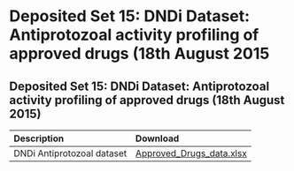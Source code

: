 # Deposited Set 15: DNDi Dataset: Antiprotozoal activity profiling of approved drugs \(18th August 2015

## Deposited Set 15: DNDi Dataset: Antiprotozoal activity profiling of approved drugs \(18th August 2015\)

| Description | Download |
| :--- | :--- |
| DNDi Antiprotozoal dataset | [Approved\_Drugs\_data.xlsx](https://ftp.ebi.ac.uk/pub/databases/chembl/ChEMBLNTD/set15_dndi_antiprot/Approved_Drugs_data.xlsx) |

